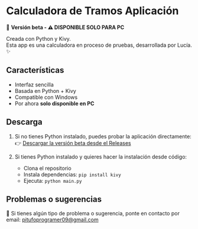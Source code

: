 # Calculadora de Tramos Aplicación 
   
🔧 **Versión beta - ⚠️ DISPONIBLE SOLO PARA PC**   
   
Creada con Python y Kivy.   
Esta app es una calculadora en proceso de pruebas, desarrollada por Lucía. ✨ 

## Características 
- Interfaz sencilla
- Basada en Python + Kivy
- Compatible con Windows   
- Por ahora **solo disponible en PC**

## Descarga
1. Si no tienes Python instalado, puedes probar la aplicación directamente:   
👉 [Descargar la versión beta desde el Releases](https://github.com/LuciaNebula5/Calculadora-de-Tramos/releases/tag/v1.0.0)

2. Si tienes Python instalado y quieres hacer la instalación desde código:
   - Clona el repositorio   
   - Instala dependencias: `pip install kivy`  
   - Ejecuta: `python main.py` 

## Problemas o sugerencias
🧩 Si tienes algún tipo de problema o sugerencia, ponte en contacto por email: pitufoprogramer09@gmail.com





